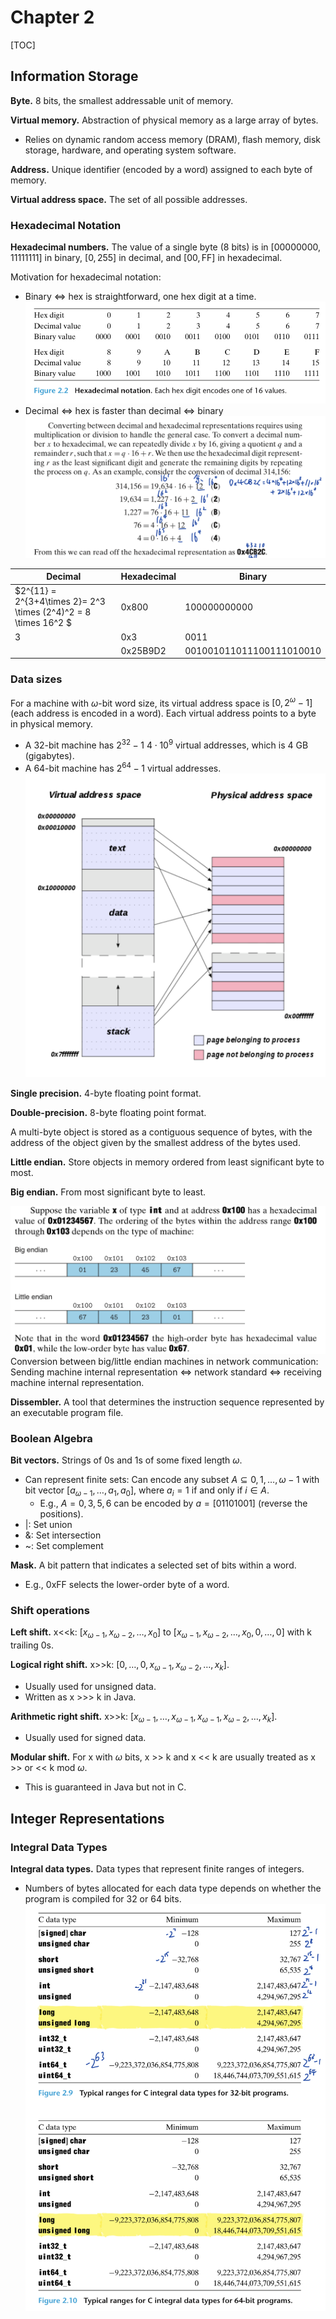 # Chapter 2

[TOC]

## Information Storage

**Byte.** 8 bits, the smallest addressable unit of memory.

**Virtual memory.** Abstraction of physical memory as a large array of bytes.
- Relies on dynamic random access memory (DRAM), flash memory, disk storage, hardware, and operating system software.

**Address.** Unique identifier (encoded by a word) assigned to each byte of memory.

**Virtual address space.** The set of all possible addresses.

### Hexadecimal Notation

**Hexadecimal numbers.** The value of a single byte (8 bits) is in $[00000000, 11111111]$ in binary, $[0, 255]$ in decimal, and $[00, \text{FF}]$ in hexadecimal.

Motivation for hexadecimal notation:
- Binary <=> hex is straightforward, one hex digit at a time.
![](hexadecimal.jpg)
- Decimal <=> hex is faster than decimal <=> binary
![](decimal_to_hex.png)

|  Decimal  | Hexadecimal | Binary |
| --- | --- | --- |
| $2^{11} = 2^{3+4\times 2}= 2^3 \times (2^4)^2 = 8 \times 16^2 $| 0x800 | $100000000000$ |
| 3 | 0x3 | $0011$ |
| | 0x25B9D2 | $0010 0101 1011 1001 1101 0010$ |

### Data sizes

For a machine with $\omega$-bit word size, its virtual address space is $[0, 2^{\omega}-1]$ (each address is encoded in a word). Each virtual address points to a byte in physical memory.
- A 32-bit machine has $2^{32}-1 ~ 4\cdot 10^9$ virtual addresses, which is 4 GB (gigabytes).
- A 64-bit machine has $2^{64}-1$ virtual addresses.
![](virtual_memory_physical_memory.png)

**Single precision.** 4-byte floating point format.

**Double-precision.** 8-byte floating point format.

A multi-byte object is stored as a contiguous sequence of bytes, with the address of the object given by the smallest address of the bytes used.

**Little endian.** Store objects in memory ordered from least significant byte to most.

**Big endian.** From most significant byte to least.

![](big_endian_little_endian.png)
Conversion between big/little endian machines in network communication: Sending machine internal representation <=> network standard <=> receiving machine internal representation.

**Dissembler.** A tool that determines the instruction sequence represented by an executable program file.

### Boolean Algebra

**Bit vectors.** Strings of 0s and 1s of some fixed length $\omega$.
- Can represent finite sets: Can encode any subset $A \subseteq {0,1,\ldots,\omega-1}$ with bit vector $[a_{\omega-1}, \ldots, a_1, a_0]$, where $a_i = 1$ if and only if $i\in A$.
    - E.g., $A={0,3,5,6}$ can be encoded by $a=[01101001]$ (reverse the positions).
- |: Set union
- &: Set intersection
- ~: Set complement

**Mask.** A bit pattern that indicates a selected set of bits within a word.
- E.g., 0xFF selects the lower-order byte of a word.

### Shift operations

**Left shift.** x<<k: $[x_{\omega-1}, x_{\omega-2}, \ldots, x_0]$ to $[x_{\omega-1}, x_{\omega-2}, \ldots, x_0, 0, \ldots, 0]$ with k trailing 0s.

**Logical right shift.** x>>k: $[0, \ldots, 0, x_{\omega-1}, x_{\omega-2}, \ldots, x_k]$.
- Usually used for unsigned data.
- Written as x >>> k in Java.

**Arithmetic right shift.** x>>k: $[x_{\omega-1}, \ldots, x_{\omega-1}, x_{\omega-1}, x_{\omega-2}, \ldots, x_k]$.
- Usually used for signed data.

**Modular shift.** For x with $\omega$ bits, x >> k and x << k are usually treated as x >> or << k mod $\omega$.
- This is guaranteed in Java but not in C.

## Integer Representations

### Integral Data Types

**Integral data types.** Data types that represent finite ranges of integers.
- Numbers of bytes allocated for each data type depends on whether the program is compiled for 32 or 64 bits.
![](integral_data_types.png)